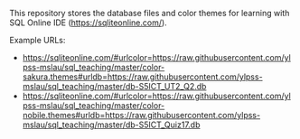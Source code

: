 This repository stores the database files and color themes for learning with SQL Online IDE (https://sqliteonline.com/).

Example URLs:
- https://sqliteonline.com/#urlcolor=https://raw.githubusercontent.com/ylpss-mslau/sql_teaching/master/color-sakura.themes#urldb=https://raw.githubusercontent.com/ylpss-mslau/sql_teaching/master/db-S5ICT_UT2_Q2.db
- https://sqliteonline.com/#urlcolor=https://raw.githubusercontent.com/ylpss-mslau/sql_teaching/master/color-nobile.themes#urldb=https://raw.githubusercontent.com/ylpss-mslau/sql_teaching/master/db-S5ICT_Quiz17.db
